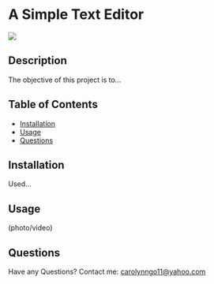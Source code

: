 # A Simple Text Editor

![](https://img.shields.io/badge/License-MIT-blue)

## Description
The objective of this project is to...

## Table of Contents
      
- [Installation](#installation)
- [Usage](#usage)
- [Questions](#questions)
      
## Installation
Used...

## Usage
(photo/video)

## Questions
Have any Questions? Contact me: [carolynngo11@yahoo.com](mailto:carolynngo11@yahoo.com)